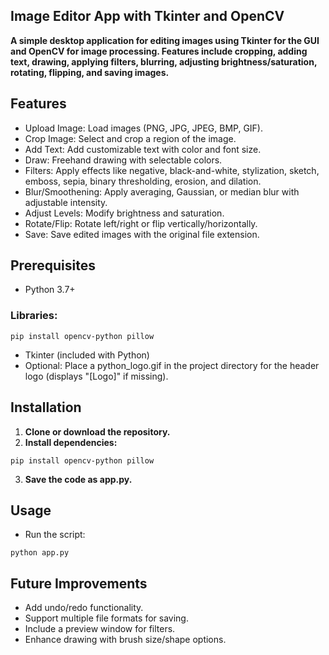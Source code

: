 ## Image Editor App with Tkinter and OpenCV

**A simple desktop application for editing images using Tkinter for the GUI and OpenCV for image processing. Features include cropping, adding text, drawing, applying filters, blurring, adjusting brightness/saturation, rotating, flipping, and saving images.**

## Features
- Upload Image: Load images (PNG, JPG, JPEG, BMP, GIF).
- Crop Image: Select and crop a region of the image.
- Add Text: Add customizable text with color and font size.
- Draw: Freehand drawing with selectable colors.
- Filters: Apply effects like negative, black-and-white, stylization, sketch, emboss, sepia, binary thresholding, erosion, and dilation.
- Blur/Smoothening: Apply averaging, Gaussian, or median blur with adjustable intensity.
- Adjust Levels: Modify brightness and saturation.
- Rotate/Flip: Rotate left/right or flip vertically/horizontally.
- Save: Save edited images with the original file extension.

## Prerequisites
- Python 3.7+
### Libraries:
```
pip install opencv-python pillow
```

- Tkinter (included with Python)
- Optional: Place a python_logo.gif in the project directory for the header logo (displays "[Logo]" if missing).

## Installation
1. **Clone or download the repository.**
2. **Install dependencies:**
```
pip install opencv-python pillow
```
3. **Save the code as app.py.**

## Usage
- Run the script:
```
python app.py
```
## Future Improvements
- Add undo/redo functionality.
- Support multiple file formats for saving.
- Include a preview window for filters.
- Enhance drawing with brush size/shape options.


